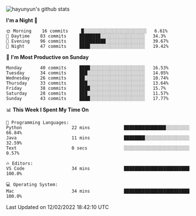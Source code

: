 
![hayunyun's github stats](https://github-readme-stats.vercel.app/api?username=hayunyun&show_icons=true)


<!--START_SECTION:waka-->
**I'm a Night 🦉** 

```text
🌞 Morning    16 commits     █░░░░░░░░░░░░░░░░░░░░░░░░   6.61% 
🌆 Daytime    83 commits     ████████░░░░░░░░░░░░░░░░░   34.3% 
🌃 Evening    96 commits     ██████████░░░░░░░░░░░░░░░   39.67% 
🌙 Night      47 commits     ████░░░░░░░░░░░░░░░░░░░░░   19.42%

```
📅 **I'm Most Productive on Sunday** 

```text
Monday       40 commits     ████░░░░░░░░░░░░░░░░░░░░░   16.53% 
Tuesday      34 commits     ███░░░░░░░░░░░░░░░░░░░░░░   14.05% 
Wednesday    26 commits     ██░░░░░░░░░░░░░░░░░░░░░░░   10.74% 
Thursday     33 commits     ███░░░░░░░░░░░░░░░░░░░░░░   13.64% 
Friday       38 commits     ████░░░░░░░░░░░░░░░░░░░░░   15.7% 
Saturday     28 commits     ███░░░░░░░░░░░░░░░░░░░░░░   11.57% 
Sunday       43 commits     ████░░░░░░░░░░░░░░░░░░░░░   17.77%

```


📊 **This Week I Spent My Time On** 

```text
💬 Programming Languages: 
Python                   22 mins             ████████████████░░░░░░░░░   66.84% 
Java                     11 mins             ████████░░░░░░░░░░░░░░░░░   32.59% 
Text                     0 secs              ░░░░░░░░░░░░░░░░░░░░░░░░░   0.57%

🔥 Editors: 
VS Code                  34 mins             █████████████████████████   100.0%

💻 Operating System: 
Mac                      34 mins             █████████████████████████   100.0%

```


 Last Updated on 12/02/2022 18:42:10 UTC
<!--END_SECTION:waka-->

<!--
**hayunyun/hayunyun** is a ✨ _special_ ✨ repository because its `README.md` (this file) appears on your GitHub profile.

Here are some ideas to get you started:

- 🔭 I’m currently working on ...
- 🌱 I’m currently learning ...
- 👯 I’m looking to collaborate on ...
- 🤔 I’m looking for help with ...
- 💬 Ask me about ...
- 📫 How to reach me: ...
- 😄 Pronouns: ...
- ⚡ Fun fact: ...
-->
